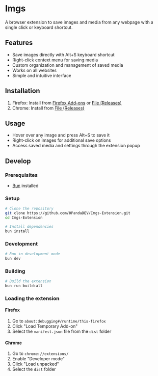 # Imgs

A browser extension to save images and media from any webpage with a single click or keyboard shortcut.

## Features

- Save images directly with Alt+S keyboard shortcut
- Right-click context menu for saving media
- Custom organization and management of saved media
- Works on all websites
- Simple and intuitive interface

## Installation

1. Firefox: Install from [Firefox Add-ons](https://addons.mozilla.org/en-US/firefox/addon/imgs/) or [File (Releases)](https://github.com/0PandaDEV/Imgs-Extension/releases/download/v1.0.1/imgs-1.0.1.xpi)
2. Chrome: Install from [File (Releases)](https://github.com/0PandaDEV/Imgs-Extension/releases/download/v1.0.1/imgs-1.0.1.crx)

## Usage

- Hover over any image and press Alt+S to save it
- Right-click on images for additional save options
- Access saved media and settings through the extension popup

## Develop

### Prerequisites

- [Bun](https://bun.sh/) installed

### Setup

```bash
# Clone the repository
git clone https://github.com/0PandaDEV/Imgs-Extension.git
cd Imgs-Extension

# Install dependencies
bun install
```

### Development

```bash
# Run in development mode
bun dev
```

### Building

```bash
# Build the extension
bun run build:all
```

### Loading the extension

#### Firefox

1. Go to `about:debugging#/runtime/this-firefox`
2. Click "Load Temporary Add-on"
3. Select the `manifest.json` file from the `dist` folder

#### Chrome

1. Go to `chrome://extensions/`
2. Enable "Developer mode"
3. Click "Load unpacked"
4. Select the `dist` folder
